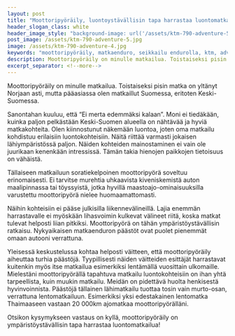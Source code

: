```yaml
---
layout: post
title: "Moottoripyöräily, luontoystävällisin tapa harrastaa luontomatkailua?"
header_slogan_class: white
header_image_style: "background-image: url('/assets/ktm-790-adventure-5.jpg');"
post_image: /assets/ktm-790-adventure-5.jpg
image: /assets/ktm-790-adventure-4.jpg
keywords: "moottoripyöräily, matkaenduro, seikkailu endurolla, ktm, adventure, 790"
description: Moottoripyöräily on minulle matkailua. Toistaiseksi pisin matka on yltänyt Norjaan asti, mutta pääasiassa olen matkaillut Suomessa, eritoten Keski-Suomessa.
excerpt_separator: <!--more-->
---
```


Moottoripyöräily on minulle matkailua. Toistaiseksi pisin 
matka on yltänyt Norjaan asti, mutta pääasiassa olen 
matkaillut Suomessa, eritoten Keski-Suomessa.

<!--more-->

Sanontahan kuuluu, että “Ei merta edemmäksi kalaan”. Moni ei tiedäkään, 
kuinka paljon pelkästään Keski-Suomen alueella on nähtävää ja hyviä 
matkakohteita. Olen kiinnostunut näkemään luontoa, joten oma 
matkailu kohdistuu erilaisiin luontokohteisiin. Näitä riittää varmasti 
jokaisen lähiympäristössä paljon. Näiden kohteiden mainostaminen ei vain 
ole juurikaan kenenkään intressissä. Tämän takia hienojen paikkojen 
tietoisuus on vähäistä.

Tällaiseen matkailuun soratiekelpoinen moottoripyörä soveltuu 
erinomaisesti. Ei tarvitse murehtia uhkaavista kiveniskemistä auton 
maalipinnassa tai töyssyistä, jotka hyvillä maastoajo-ominaisuuksilla 
varustettu moottoripyörä nielee huomaamattomasti.

Näihin kohteisiin ei pääse julkisilla liikennevälineillä. Lajia enemmän 
harrastavalle ei myöskään lihasvoimin kulkevat välineet riitä, koska 
matkat tulevat helposti liian pitkiksi. Moottoripyörä on tähän 
ympäristöystävällisin ratkaisu. Nykyaikaisen matkaenduron päästöt ovat 
puolet pienemmät omaan autooni verrattuna.

Yleisessä keskustelussa kohtaa helposti väitteen, että moottoripyöräily 
aiheuttaa turhia päästöjä. Tyypillisesti näiden väitteiden esittäjät 
harrastavat kuitenkin myös itse matkailua esimerkiksi lentämällä vuosittain 
ulkomaille. Mielestäni moottoripyörällä tapahtuva matkailu 
luontokohteisiin on ihan yhtä tarpeellista, kuin muukin matkailu. Meidän 
on pidettävä huolta henkisestä hyvinvoinnista. Päästöjä tällainen 
lähimatkailu tuottaa tosin vain murto-osan, verrattuna lentomatkailuun. 
Esimerkiksi yksi edestakainen lentomatka Thaimaaseen vastaan 20 000km 
ajomatkaa moottoripyörälläni.

Otsikon kysymykseen vastaus on kyllä, moottoripyöräily on 
ympäristöystävällisin tapa harrastaa luontomatkailua!

